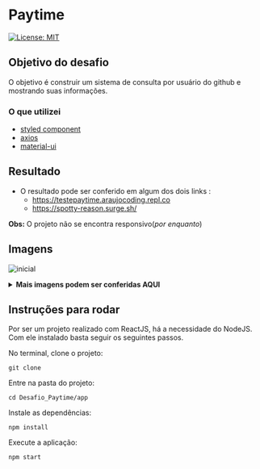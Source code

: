 # Paytime
[![License: MIT](https://img.shields.io/badge/License-MIT-yellow.svg)](https://github.com/Pereira-Araujo/users-api/blob/main/LICENSE.md)

## Objetivo do desafio
O objetivo é construir um sistema de consulta por usuário do github e mostrando suas informações.

### O que utilizei
- [styled component](https://styled-components.com/)
- [axios](https://axios-http.com/)
- [material-ui](https://material-ui.com/pt/)
## Resultado
- O resultado pode ser conferido em algum dos dois links : 
  - https://testepaytime.araujocoding.repl.co
  - https://spotty-reason.surge.sh/

**Obs:** O projeto não se encontra responsivo(*por enquanto*)


<h2>Imagens</h2> 

![inicial](https://user-images.githubusercontent.com/60116988/119245281-70d85100-bb4e-11eb-84df-142c775c75bf.png)


<details>
  <summary><b>Mais imagens podem ser conferidas AQUI</b> </summary>
  
![inicial](https://user-images.githubusercontent.com/60116988/119245281-70d85100-bb4e-11eb-84df-142c775c75bf.png)
  
![search](https://user-images.githubusercontent.com/60116988/119245283-73d34180-bb4e-11eb-8519-f229cc9c8501.png)

![modal](https://user-images.githubusercontent.com/60116988/119245285-759d0500-bb4e-11eb-9100-bb91507df5b0.png)


</details>

## Instruções para rodar
Por ser um projeto realizado com ReactJS, há a necessidade do NodeJS. Com ele instalado basta seguir os seguintes passos.

No terminal, clone o projeto:
```
git clone 
```

Entre na pasta do projeto:
```
cd Desafio_Paytime/app
```

Instale as dependências:
```
npm install
```

Execute a aplicação:
```
npm start 
```

